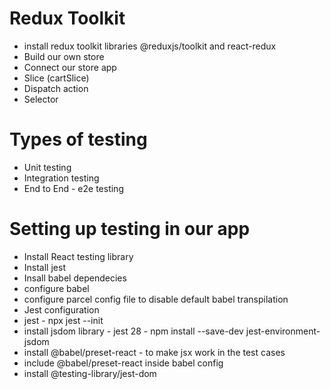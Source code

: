 # Redux Toolkit

- install redux toolkit libraries @reduxjs/toolkit and react-redux
- Build our own store 
- Connect our store app
- Slice (cartSlice)
- Dispatch action
- Selector


# Types of testing 
- Unit testing
- Integration testing
- End to End - e2e testing

# Setting up testing in our app 
- Install React testing library
- Install jest
- Insall babel dependecies 
- configure babel
- configure parcel config file to disable default babel transpilation
- Jest configuration
- jest - npx jest --init
- install jsdom library - jest 28 - npm install --save-dev jest-environment-jsdom
- install @babel/preset-react - to make jsx work in the test cases
- include @babel/preset-react inside babel config
- install @testing-library/jest-dom

